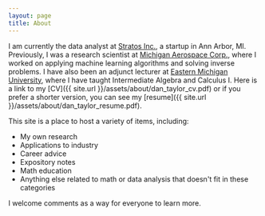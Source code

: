 ```yaml
---
layout: page
title: About
---
```


I am currently the data analyst at [Stratos Inc.](https://stratoscard.com/), a startup in Ann Arbor, MI. Previously, 
I was a research scientist at [Michigan Aerospace Corp.](http://www.michiganaerospace.com/), 
where I worked on applying machine learning algorithms and solving inverse problems. I 
have also been an adjunct lecturer at [Eastern Michigan University](http://www.emich.edu/math/), 
where I have taught Intermediate Algebra and Calculus I. Here is a link to my [CV]({{ site.url }}/assets/about/dan_taylor_cv.pdf) or if you prefer a shorter version, you can see my 
[resume]({{ site.url }}/assets/about/dan_taylor_resume.pdf).

This site is a place to host a variety of items, including:

* My own research
* Applications to industry
* Career advice
* Expository notes
* Math education
* Anything else related to math or data analysis that doesn't fit in these categories

I welcome comments as a way for everyone to learn more.